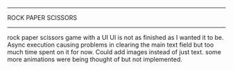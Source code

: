 ****************************************
ROCK PAPER SCISSORS
****************************************

rock paper scissors game with a UI
UI is not as finished as I wanted it to be.
Async execution causing problems in clearing the main text field but too much time spent on it for now.
Could add images instead of just text.
some more animations were being thought of but not implemented.